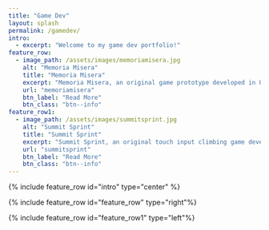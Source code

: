 ```yaml
---
title: "Game Dev"
layout: splash
permalink: /gamedev/
intro: 
  - excerpt: "Welcome to my game dev portfolio!"
feature_row:
  - image_path: /assets/images/memoriamisera.jpg
    alt: "Memoria Misera"
    title: "Memoria Misera"
    excerpt: "Memoria Misera, an original game prototype developed in Unity by me."
    url: "memoriamisera"
    btn_label: "Read More"
    btn_class: "btn--info"
feature_row1:
  - image_path: /assets/images/summitsprint.jpg
    alt: "Summit Sprint"
    title: "Summit Sprint"
    excerpt: "Summit Sprint, an original touch input climbing game developed in Unity at Futuregames."
    url: "summitsprint"
    btn_label: "Read More"
    btn_class: "btn--info"
---
```


{% include feature_row id="intro" type="center" %}

{% include feature_row id="feature_row" type="right"%}

{% include feature_row id="feature_row1" type="left"%}